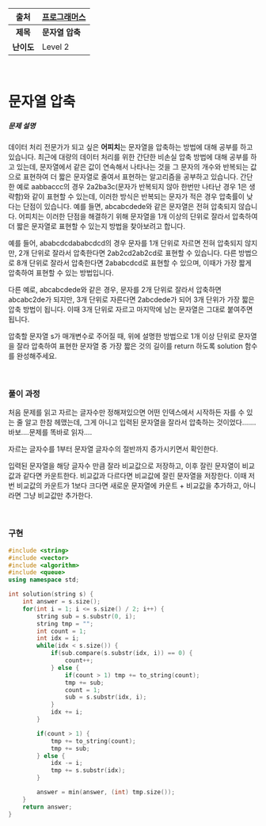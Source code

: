 |    출처    | [프로그래머스](https://programmers.co.kr/learn/courses/30/lessons/60057) |
| :--------: | ------------------------------------------------------------ |
|  **제목**  | **문자열 압축**                                              |
| **난이도** | Level 2                                                      |

<br />

# 문자열 압축

##### 문제 설명

데이터 처리 전문가가 되고 싶은 **어피치**는 문자열을 압축하는 방법에 대해 공부를 하고 있습니다. 최근에 대량의 데이터 처리를 위한 간단한 비손실 압축 방법에 대해 공부를 하고 있는데, 문자열에서 같은 값이 연속해서 나타나는 것을 그 문자의 개수와 반복되는 값으로 표현하여 더 짧은 문자열로 줄여서 표현하는 알고리즘을 공부하고 있습니다.
간단한 예로 aabbaccc의 경우 2a2ba3c(문자가 반복되지 않아 한번만 나타난 경우 1은 생략함)와 같이 표현할 수 있는데, 이러한 방식은 반복되는 문자가 적은 경우 압축률이 낮다는 단점이 있습니다. 예를 들면, abcabcdede와 같은 문자열은 전혀 압축되지 않습니다. 어피치는 이러한 단점을 해결하기 위해 문자열을 1개 이상의 단위로 잘라서 압축하여 더 짧은 문자열로 표현할 수 있는지 방법을 찾아보려고 합니다.

예를 들어, ababcdcdababcdcd의 경우 문자를 1개 단위로 자르면 전혀 압축되지 않지만, 2개 단위로 잘라서 압축한다면 2ab2cd2ab2cd로 표현할 수 있습니다. 다른 방법으로 8개 단위로 잘라서 압축한다면 2ababcdcd로 표현할 수 있으며, 이때가 가장 짧게 압축하여 표현할 수 있는 방법입니다.

다른 예로, abcabcdede와 같은 경우, 문자를 2개 단위로 잘라서 압축하면 abcabc2de가 되지만, 3개 단위로 자른다면 2abcdede가 되어 3개 단위가 가장 짧은 압축 방법이 됩니다. 이때 3개 단위로 자르고 마지막에 남는 문자열은 그대로 붙여주면 됩니다.

압축할 문자열 s가 매개변수로 주어질 때, 위에 설명한 방법으로 1개 이상 단위로 문자열을 잘라 압축하여 표현한 문자열 중 가장 짧은 것의 길이를 return 하도록 solution 함수를 완성해주세요.

<br />

### 풀이 과정

처음 문제를 읽고 자르는 글자수만 정해져있으면 어떤 인덱스에서 시작하든 자를 수 있는 줄 알고 한참 헤맸는데, 그게 아니고 입력된 문자열을 잘라서 압축하는 것이었다.......바보....문제를 똑바로 읽자....

자르는 글자수를 1부터 문자열 글자수의 절반까지 증가시키면서 확인한다.

입력된 문자열을 해당 글자수 만큼 잘라 비교값으로 저장하고, 이후 잘린 문자열이 비교값과 같다면 카운트한다. 비교값과 다르다면 비교값에 잘린 문자열을 저장한다. 이때 저번 비교값의 카운트가 1보다 크다면 새로운 문자열에 카운트 + 비교값을 추가하고, 아니라면 그냥 비교값만 추가한다.

<br />

### 구현

```c++
#include <string>
#include <vector>
#include <algorithm>
#include <queue>
using namespace std;

int solution(string s) {
    int answer = s.size();
    for(int i = 1; i <= s.size() / 2; i++) {
        string sub = s.substr(0, i);
        string tmp = "";
        int count = 1;
        int idx = i;
        while(idx < s.size()) {
            if(sub.compare(s.substr(idx, i)) == 0) {
                count++;
            } else {
                if(count > 1) tmp += to_string(count);
                tmp += sub;
                count = 1;
                sub = s.substr(idx, i);
            }
            idx += i;
        }

        if(count > 1) {
            tmp += to_string(count);
            tmp += sub;
        } else {
            idx -= i;
            tmp += s.substr(idx);
        }

        answer = min(answer, (int) tmp.size());
    }
    return answer;
}
```

